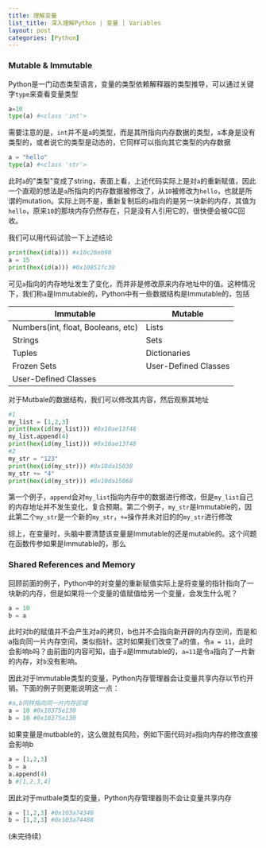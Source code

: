 ```yaml
---
title: 理解变量
list_title: 深入理解Python | 变量 | Variables 
layout: post
categories: [Python]
---
```


### Mutable & Immutable

Python是一门动态类型语言，变量的类型依赖解释器的类型推导，可以通过关键字`type`来查看变量类型

```python
a=10
type(a) #<class 'int'>
```

需要注意的是，`int`并不是`a`的类型，而是其所指向内存数据的类型，`a`本身是没有类型的，或者说它的类型是动态的，它同样可以指向其它类型的内存数据

```python
a = "hello"
type(a) #<class 'str'>
```
此时`a`的"类型"变成了string，表面上看，上述代码实际上是对`a`的重新赋值，因此一个直观的想法是`a`所指向的内存数据被修改了，从`10`被修改为`hello`，也就是所谓的mutation。实际上则不是，重新复制后的`a`指向的是另一块新的内存，其值为`hello`，原来`10`的那块内存仍然存在，只是没有人引用它的，很快便会被GC回收。

我们可以用代码试验一下上述结论

```python
print(hex(id(a))) #x10c28eb90
a = 15
print(hex(id(a))) #0x10851fc30
```

可见`a`指向的内存地址发生了变化，而并非是修改原来内存地址中的值。这种情况下，我们称`a`是Immutable的，Python中有一些数据结构是Immutable的，包括

|Immutable| Mutable|
|-------| --------|
| Numbers(int, float, Booleans, etc)| Lists| 
| Strings | Sets |
| Tuples | Dictionaries |
| Frozen Sets| User-Defined Classes |
| User-Defined Classes| |

对于Mutbale的数据结构，我们可以修改其内容，然后观察其地址

```python
#1
my_list = [1,2,3]
print(hex(id(my_list))) #0x10ae13f48
my_list.append(4)
print(hex(id(my_list))) #0x10ae13f48
#2
my_str = "123"
print(hex(id(my_str))) #0x10da15030
my_str += "4"
print(hex(id(my_str))) #0x10da15068
```

第一个例子，`append`会对`my_list`指向内存中的数据进行修改，但是`my_list`自己的内存地址并不发生变化，复合预期。第二个例子，`my_str`是Immutable的，因此第二个`my_str`是一个新的`my_str`，`+=`操作并未对旧的的`my_str`进行修改

综上，在变量时，头脑中要清楚该变量是Immutable的还是mutable的。这个问题在函数传参如果是Immutable的，那么

### Shared References and Memory

回顾前面的例子，Python中的对变量的重新赋值实际上是将变量的指针指向了一块新的内存，但是如果将一个变量的值赋值给另一个变量，会发生什么呢？

```python
a = 10
b = a
```

此时对b的赋值并不会产生对a的拷贝，b也并不会指向新开辟的内存空间，而是和a指向同一片内存空间，类似指针。这时如果我们改变了`a`的值，令`a = 11`，此时会影响`b`吗？由前面的内容可知，由于`a`是Immutable的，`a=11`是令`a`指向了一片新的内存，对`b`没有影响。

因此对于Immutable类型的变量，Python内存管理器会让变量共享内存以节约开销。下面的例子则更能说明这一点：

```python
#a,b同样指向同一片内存区域
a = 10 #0x10375e130
b = 10 #0x10375e130
```

如果变量是mutbable的，这么做就有风险，例如下面代码对`a`指向内存的修改直接会影响b

```python
a = [1,2,3]
b = a
a.append(4)
b #[1,2,3,4]
```

因此对于mutbale类型的变量，Python内存管理器则不会让变量共享内存

```python
a = [1,2,3] #0x103a74348
b = [1,2,3] #0x103a74488
```


<p class="md-h-center">(未完待续)</p>

